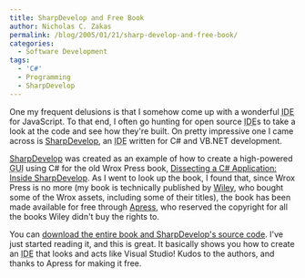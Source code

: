 ```yaml
---
title: SharpDevelop and Free Book
author: Nicholas C. Zakas
permalink: /blog/2005/01/21/sharp-develop-and-free-book/
categories:
  - Software Development
tags:
  - 'C#'
  - Programming
  - SharpDevelop
---
```

One my frequent delusions is that I somehow come up with a wonderful <acronym title="Integrated Development Environment">IDE</acronym> for JavaScript. To that end, I often go hunting for open source <acronym title="Integrated Development Environment">IDE</acronym>s to take a look at the code and see how they're built. On pretty impressive one I came across is <a title="SharpDevelop" rel="external" href="https://www.icsharpcode.net/opensource/sd/">SharpDevelop</a>, an <acronym title="Integrated Development Environment">IDE</acronym> written for C# and VB.NET development.

<a title="SharpDevelop" rel="external" href="https://www.icsharpcode.net/opensource/sd/">SharpDevelop</a> was created as an example of how to create a high-powered <acronym title="Graphical User Interface">GUI</acronym> using C# for the old Wrox Press book, <a title="Dissecting a C# Application: Inside SharpDevelop" rel="external" href="https://www.icsharpcode.net/OpenSource/SD/InsideSharpDevelop.aspx">Dissecting a C# Application: Inside SharpDevelop</a>. As I went to look up the book, I found that, since Wrox Press is no more (my book is technically published by <a title="John Wiley and Sons Publishing" rel="external" href="https://www.wiley.com">Wiley</a>, who bought some of the Wrox assets, including some of their titles), the book has been made available for free through <a title="Apress" rel="external" href="https://www.apress.com">Apress</a>, who reserved the copyright for all the books Wiley didn't buy the rights to.

You can <a title="Free EBook" rel="external" href="https://www.icsharpcode.net/OpenSource/SD/InsideSharpDevelopBook/ApressDownloads.aspx">download the entire book and SharpDevelop's source code</a>. I've just started reading it, and this is great. It basically shows you how to create an <acronym title="Integrated Development Environment">IDE</acronym> that looks and acts like Visual Studio! Kudos to the authors, and thanks to Apress for making it free.
